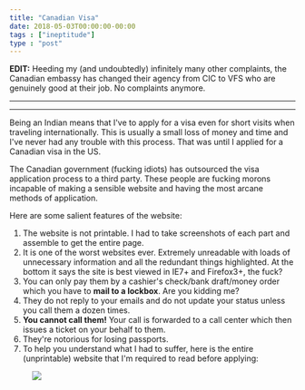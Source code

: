 ```yaml
---
title: "Canadian Visa"
date: 2018-05-03T00:00:00-00:00
tags : ["ineptitude"]
type : "post"
---
```


**EDIT:** Heeding my (and undoubtedly) infinitely many other complaints, the Canadian embassy has changed their agency from CIC to VFS who are genuinely good at their job. No complaints anymore. 

---
---

Being an Indian means that I've to apply for a visa even for short visits when traveling internationally. This is usually a small loss of money and time and I've never had any trouble with this process. That was until I applied for a Canadian visa in the US.

The Canadian government (fucking idiots) has outsourced the visa application process to a third party. These people are fucking morons incapable of making a sensible website and having the most arcane methods of application.

Here are some salient features of the website:
<br>

1. The website is not printable. I had to take screenshots of each part and assemble to get the entire page.
2. It is one of the worst websites ever. Extremely unreadable with loads of unnecessary information and all the redundant things highlighted. At the bottom it says the site is best viewed in IE7+ and Firefox3+, the fuck?
3. You can only pay them by a cashier's check/bank draft/money order which you have to <b>mail to a lockbox</b>. Are you kidding me?
4. They do not reply to your emails and do not update your status unless you call them a dozen times.
5. <b>You cannot call them!</b> Your call is forwarded to a call center which then issues a ticket on your behalf to them.
6. They're notorious for losing passports.
7. To help you understand what I had to suffer, here is the entire (unprintable) website that I'm required to read before applying:


<figure class="xlarge center">
<img src="https://live.staticflickr.com/65535/50240645998_92032f91a1_h.jpg">
</figure>
<br>